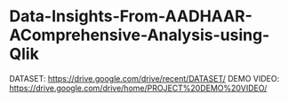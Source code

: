 # Data-Insights-From-AADHAAR-AComprehensive-Analysis-using-Qlik
DATASET:
https://drive.google.com/drive/recent/DATASET/
DEMO VIDEO:
https://drive.google.com/drive/home/PROJECT%20DEMO%20VIDEO/
